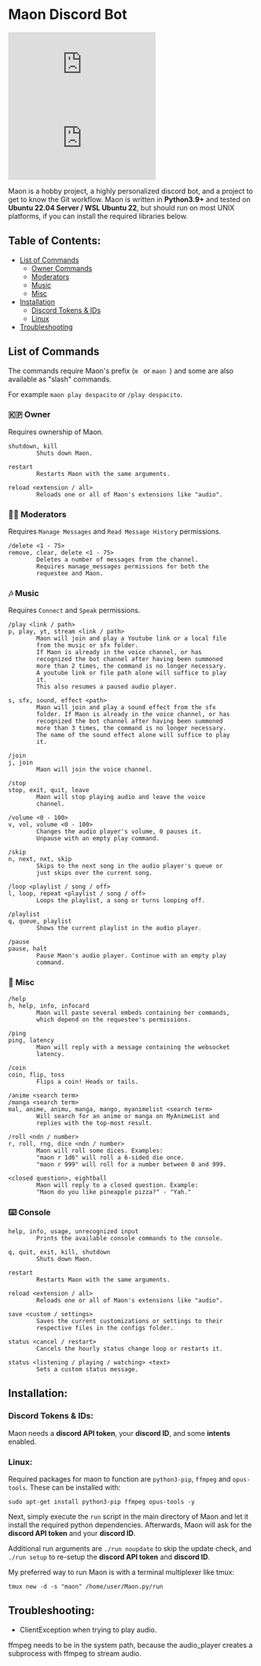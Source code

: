 # Maon Discord Bot

[![Issues][issues-shield]][issues-url]
[![Issues-Closed][issues-closed-shield]][issues-closed-url]

Maon is a hobby project, a highly personalized discord bot, and a project to get to know the Git workflow.
Maon is written in **Python3.9+** and tested on **Ubuntu 22.04 Server / WSL Ubuntu 22**, but should run on most UNIX platforms, if you can install the required libraries below. 

## Table of Contents:

- [List of Commands](#list-of-commands)
    - [Owner Commands](#--owner)
    - [Moderators](#--moderators)
    - [Music](#--music)
    - [Misc](#--misc)
- [Installation](#installation)
    - [Discord Tokens & IDs](#discord-tokens--ids)
    - [Linux](#linux)
- [Troubleshooting](#troubleshooting)

## List of Commands

The commands require Maon's prefix (`m ` or `maon `) and some are also available as "slash" commands.

For example `maon play despacito` or `/play despacito`.

### 🇰🇵 Owner

Requires ownership of Maon.

```
shutdown, kill
        Shuts down Maon.

restart
        Restarts Maon with the same arguments.

reload <extension / all>
        Reloads one or all of Maon's extensions like "audio".
```

### 🏳️‍🌈 Moderators

Requires `Manage Messages` and `Read Message History` permissions.

```
/delete <1 - 75>
remove, clear, delete <1 - 75>
        Deletes a number of messages from the channel.
        Requires manage_messages permissions for both the
        requestee and Maon.

```

### 🎶 Music

Requires `Connect` and `Speak` permissions.

```
/play <link / path>
p, play, yt, stream <link / path>
        Maon will join and play a Youtube link or a local file
        from the music or sfx folder.
        If Maon is already in the voice channel, or has
        recognized the bot channel after having been summoned
        more than 2 times, the command is no longer necessary.
        A youtube link or file path alone will suffice to play
        it.
        This also resumes a paused audio player.

s, sfx, sound, effect <path>
        Maon will join and play a sound effect from the sfx 
        folder. If Maon is already in the voice channel, or has
        recognized the bot channel after having been summoned
        more than 3 times, the command is no longer necessary.
        The name of the sound effect alone will suffice to play
        it.

/join
j, join
        Maon will join the voice channel.

/stop
stop, exit, quit, leave
        Maon will stop playing audio and leave the voice
        channel.

/volume <0 - 100>
v, vol, volume <0 - 100>
        Changes the audio player's volume, 0 pauses it.
        Unpause with an empty play command.

/skip
n, next, nxt, skip
        Skips to the next song in the audio player's queue or
        just skips over the current song.

/loop <playlist / song / off>
l, loop, repeat <playlist / song / off>
        Loops the playlist, a song or turns looping off.

/playlist
q, queue, playlist
        Shows the current playlist in the audio player.

/pause
pause, halt
        Pause Maon's audio player. Continue with an empty play
        command.
```

### 🔰 Misc

```
/help
h, help, info, infocard
        Maon will paste several embeds containing her commands,
        which depend on the requestee's permissions.

/ping
ping, latency
        Maon will reply with a message containing the websocket
        latency.

/coin
coin, flip, toss
        Flips a coin! Heads or tails.

/anime <search term>
/manga <search term>
mal, anime, animu, manga, mango, myanimelist <search term>
        Will search for an anime or manga on MyAnimeList and
        replies with the top-most result.

/roll <ndn / number>
r, roll, rng, dice <ndn / number>
        Maon will roll some dices. Examples:
        "maon r 1d6" will roll a 6-sided die once.
        "maon r 999" will roll for a number between 0 and 999.

<closed question>, eightball
        Maon will reply to a closed question. Example:
        "Maon do you like pineapple pizza?" - "Yah."
```

### ⌨️ Console

```
help, info, usage, unrecognized input
        Prints the available console commands to the console.

q, quit, exit, kill, shutdown
        Shuts down Maon.

restart
        Restarts Maon with the same arguments.

reload <extension / all>
        Reloads one or all of Maon's extensions like "audio".

save <custom / settings>
        Saves the current customizations or settings to their
        respective files in the configs folder.

status <cancel / restart>
        Cancels the hourly status change loop or restarts it.

status <listening / playing / watching> <text>
        Sets a custom status message.
```

## Installation:

### Discord Tokens & IDs:

Maon needs a **discord API token**, your **discord ID**, and some **intents** enabled.

### Linux:

Required packages for maon to function are `python3-pip`, `ffmpeg` and `opus-tools`. These can be installed with:

    sudo apt-get install python3-pip ffmpeg opus-tools -y

Next, simply execute the `run` script in the main directory of Maon and let it install the required python dependencies.
Afterwards, Maon will ask for the **discord API token** and your **discord ID**.

Additional run arguments are `./run noupdate` to skip the update check, and `./run setup` to re-setup the **discord API token** and **discord ID**.

My preferred way to run Maon is with a terminal multiplexer like tmux:

    tmux new -d -s "maon" /home/user/Maon.py/run

## Troubleshooting:

- ClientException when trying to play audio.

ffmpeg needs to be in the system path, because the audio_player creates a subprocess with ffmpeg to stream audio.


[issues-shield]: https://img.shields.io/github/issues-raw/raesoft/Maon.py?color=F8D386&style=flat-square
[issues-url]: https://github.com/raesoft/Maon.py/issues
[issues-closed-shield]: https://img.shields.io/github/issues-closed-raw/raesoft/Maon.py?color=AAF786&style=flat-square
[issues-closed-url]: https://github.com/raesoft/Maon.py/issues?q=is%3Aissue+is%3Aclosed
[discord-developer-url]: https://discord.com/developers/applications
